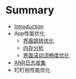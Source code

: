 # Summary

* [Introduction](README.md)
* App性能优化
   * [界面跳转优化](jie_mian_tiao_zhuan_you_hua.md)
   * [内存分析](内存分析.md)
   * [界面滚动流畅度优化](jie_mian_gun_dong_liu_chang_du_you_hua.md)
* [ANR日志收集](anrri_zhi_shou_ji.md)
* 盯盯拍性能优化

